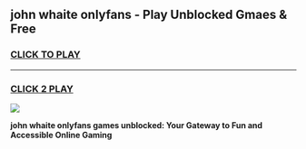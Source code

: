 
## john whaite onlyfans - Play Unblocked Gmaes & Free
<h3>
<a href="https://premium.freeplayer.one?title=john_whaite_onlyfans&ref=20F">CLICK TO PLAY</a></h3>
<hr>

<h3>
<a href="https://premium.freeplayer.one?title=john_whaite_onlyfans&ref=20F">CLICK 2 PLAY</a>
  
</h3>

<a href="https://premium.freeplayer.one?title=john_whaite_onlyfans&ref=20F/"><img src="https://clearcache.store/games.png"></a>


**john whaite onlyfans games unblocked: Your Gateway to Fun and Accessible Online Gaming**
